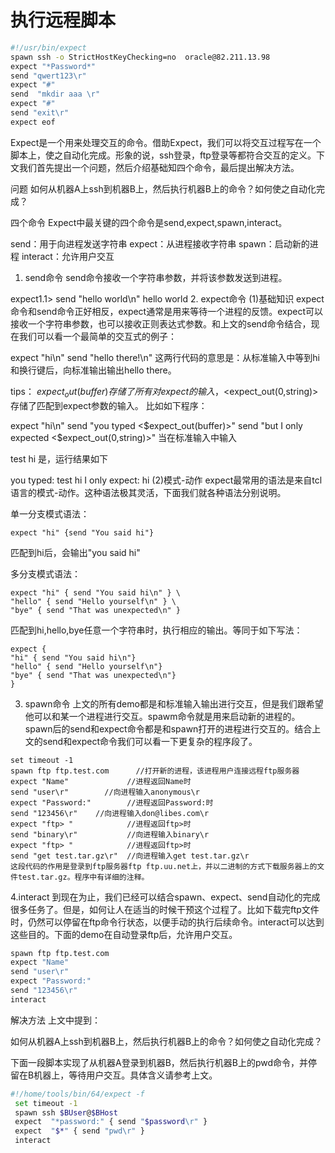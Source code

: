 # 执行远程脚本

```sh
#!/usr/bin/expect
spawn ssh -o StrictHostKeyChecking=no  oracle@82.211.13.98
expect "*Password*"
send "qwert123\r"
expect "#"
send  "mkdir aaa \r"
expect "#"
send "exit\r"
expect eof
```


Expect是一个用来处理交互的命令。借助Expect，我们可以将交互过程写在一个脚本上，使之自动化完成。形象的说，ssh登录，ftp登录等都符合交互的定义。下文我们首先提出一个问题，然后介绍基础知四个命令，最后提出解决方法。

问题
如何从机器A上ssh到机器B上，然后执行机器B上的命令？如何使之自动化完成？

四个命令
Expect中最关键的四个命令是send,expect,spawn,interact。

send：用于向进程发送字符串
expect：从进程接收字符串
spawn：启动新的进程
interact：允许用户交互
1. send命令
send命令接收一个字符串参数，并将该参数发送到进程。

expect1.1> send "hello world\n"
hello world
2. expect命令
(1)基础知识
expect命令和send命令正好相反，expect通常是用来等待一个进程的反馈。expect可以接收一个字符串参数，也可以接收正则表达式参数。和上文的send命令结合，现在我们可以看一个最简单的交互式的例子：

expect "hi\n"
send "hello there!\n"
这两行代码的意思是：从标准输入中等到hi和换行键后，向标准输出输出hello there。

tips： $expect_out(buffer)存储了所有对expect的输入，<$expect_out(0,string)>存储了匹配到expect参数的输入。
比如如下程序：

expect "hi\n"
send "you typed <$expect_out(buffer)>"
send "but I only expected <$expect_out(0,string)>"
当在标准输入中输入

test
hi
是，运行结果如下

you typed: test
hi
I only expect: hi
(2)模式-动作
expect最常用的语法是来自tcl语言的模式-动作。这种语法极其灵活，下面我们就各种语法分别说明。

单一分支模式语法：
```
expect "hi" {send "You said hi"}
```
匹配到hi后，会输出"you said hi"

多分支模式语法：
```
expect "hi" { send "You said hi\n" } \
"hello" { send "Hello yourself\n" } \
"bye" { send "That was unexpected\n" }
```
匹配到hi,hello,bye任意一个字符串时，执行相应的输出。等同于如下写法：
```
expect {
"hi" { send "You said hi\n"}
"hello" { send "Hello yourself\n"}
"bye" { send "That was unexpected\n"}
}
```
3. spawn命令
上文的所有demo都是和标准输入输出进行交互，但是我们跟希望他可以和某一个进程进行交互。spawm命令就是用来启动新的进程的。spawn后的send和expect命令都是和spawn打开的进程进行交互的。结合上文的send和expect命令我们可以看一下更复杂的程序段了。
```
set timeout -1
spawn ftp ftp.test.com      //打开新的进程，该进程用户连接远程ftp服务器
expect "Name"             //进程返回Name时
send "user\r"        //向进程输入anonymous\r
expect "Password:"        //进程返回Password:时
send "123456\r"    //向进程输入don@libes.com\r
expect "ftp> "            //进程返回ftp>时
send "binary\r"           //向进程输入binary\r
expect "ftp> "            //进程返回ftp>时
send "get test.tar.gz\r"  //向进程输入get test.tar.gz\r
这段代码的作用是登录到ftp服务器ftp ftp.uu.net上，并以二进制的方式下载服务器上的文件test.tar.gz。程序中有详细的注释。
```
4.interact
到现在为止，我们已经可以结合spawn、expect、send自动化的完成很多任务了。但是，如何让人在适当的时候干预这个过程了。比如下载完ftp文件时，仍然可以停留在ftp命令行状态，以便手动的执行后续命令。interact可以达到这些目的。下面的demo在自动登录ftp后，允许用户交互。
```sh
spawn ftp ftp.test.com
expect "Name"
send "user\r"
expect "Password:"
send "123456\r"
interact
```
解决方法
上文中提到：

如何从机器A上ssh到机器B上，然后执行机器B上的命令？如何使之自动化完成？

下面一段脚本实现了从机器A登录到机器B，然后执行机器B上的pwd命令，并停留在B机器上，等待用户交互。具体含义请参考上文。
```sh
#!/home/tools/bin/64/expect -f
 set timeout -1  
 spawn ssh $BUser@$BHost
 expect  "*password:" { send "$password\r" }
 expect  "$*" { send "pwd\r" }
 interact
 ```